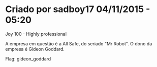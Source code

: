# Criado por sadboy17 04/11/2015 - 05:20
Joy 100 - Highly professional

A empresa em questão é a All Safe, do seriado "Mr Robot". O dono da empresa é Gideon Goddard.

Flag: gideon_goddard
